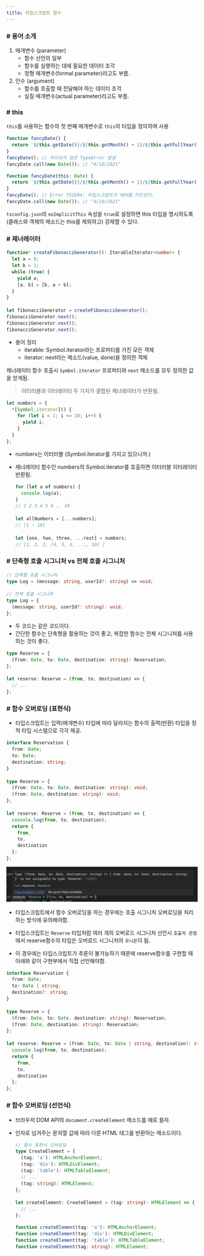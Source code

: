 ```yaml
---
title: 타입스크립트 함수
---
```


### \# 용어 소개

1. 매개변수 (parameter)
   - 함수 선언의 일부
   - 함수를 실행하는 데에 필요한 데이터 조각
   - 정형 매개변수(formal parameter)라고도 부름.
2. 인수 (argument)
   - 함수를 호출할 때 전달해야 하는 데이터 조걱
   - 실질 매개변수(actual parameter)라고도 부름.

### \# this

`this`를 사용하는 함수의 첫 번째 매개변수로 `this`의 타입을 정의하여 사용

```js
function fancyDate() {
  return `${this.getDate()}/${this.getMonth() + 1}/${this.getFullYear()}`;
}
fancyDate(); // 처리되지 않은 TypeError 발생
fancyDate.call(new Date()); // "4/10/2021"
```

```ts
function fancyDate(this: Date) {
  return `${this.getDate()}/${this.getMonth() + 1}/${this.getFullYear()}`;
}
fancyDate(); // Error TS2684: 타입스크립트가 에러를 터뜨린다.
fancyDate.call(new Date()); // "4/10/2021"
```

`tsconfig.json`의 `noImplicitThis` 속성을 `true`로 설정하면 this 타입을 명시하도록 (클래스와 객체의 메소드는 this를 제외하고) 강제할 수 있다.

### \# 제너레이터

```ts
function* createFibonacciGenerator(): IterableIterator<number> {
  let a = 0;
  let b = 1;
  while (true) {
    yield a;
    [a, b] = [b, a + b];
  }
}

let fibonacciGenerator = createFibonacciGenerator();
fibonacciGenerator.next();
fibonacciGenerator.next();
fibonacciGenerator.next();
```

- 용어 정리
  - iterable: Symbol.iterator라는 프로퍼티를 가진 모든 객체
  - iterator: next라는 메소드(value, done)을 정의한 객체

제너레이터 함수 호출시 `Symbol.iterator` 프로퍼티와 `next` 메소드를 모두 정의한 값을 얻게됨.

> 이터러블과 이터레이터 두 가지가 결합된 제너레이터가 반환됨.

```ts
let numbers = {
  *[Symbol.iterator]() {
    for (let i = 1; i <= 10; i++) {
      yield i;
    }
  }
};
```

- numbers는 이터러블 (Symbol.iterator를 가지고 있으니까.)

- 제너레이터 함수인 numbers의 Symbol.iterator를 호출하면 이터러블 이터레이터 반환됨.

  ```ts
  for (let a of numbers) {
    console.log(a);
  }
  // 1 2 3 4 5 6 .. 10

  let allNumbers = [...numbers];
  // [1 ~ 10]

  let [one, two, three, ...rest] = numbers;
  // [1, 2, 3, [4, 5, 6, ..., 10] ]
  ```

### \# 단축형 호출 시그니처 vs 전체 호출 시그니처

```ts
// 단축형 호출 시그니처
type Log = (message: string, userId?: string) => void;

// 전체 호출 시그니처
type Log = {
  (message: string, userId?: string): void;
};
```

- 두 코드는 같은 코드이다.
- 간단한 함수는 단축형을 활용하는 것이 좋고, 복잡한 함수는 전체 시그니처를 사용하는 것이 좋다.

```ts
type Reserve = {
  (from: Date, to: Date, destination: string): Reservation;
};

let reserve: Reserve = (from, to, destination) => {
  // ...
};
```

### \# 함수 오버로딩 (표현식)

- 타입스크립트는 입력(매개변수) 타입에 따라 달라지는 함수의 출력(반환) 타입을 정적 타입 시스템으로 각각 제공.

```ts
interface Reservation {
  from: Date;
  to: Date;
  destination: string;
}

type Reserve = {
  (from: Date, to: Date, destination: string): void;
  (from: Date, destination: string): void;
};

let reserve: Reserve = (from, to, destination) => {
  console.log(from, to, destination);
  return {
    from,
    to,
    destination
  };
};
```

![타입스크립트 오버로딩 에러](../../static/img/overloading-error.png)

- 타입스크립트에서 함수 오버로딩을 하는 경우에는 호출 시그니처 오버로딩을 처리하는 방식에 유의해야함.

- 타입스크립트는 `Reserve` 타입처럼 여러 개의 오버로드 시그니처 선언시 `호출자 관점`에서 reserve함수의 타입은 오버로드 시그니처의 `유니온`이 됨.
- 이 경우에는 타입스크립트가 추론이 불가능하기 때문에 reserve함수를 구현할 때 아래와 같이 구현부에서 직접 선언해야함.

```ts
interface Reservation {
  from: Date;
  to: Date | string;
  destination?: string;
}

type Reserve = {
  (from: Date, to: Date, destination: string): Reservation;
  (from: Date, destination: string): Reservation;
};

let reserve: Reserve = (from: Date, to: Date | string, destination?: string) => {
  console.log(from, to, destination);
  return {
    from,
    to,
    destination
  };
};
```

### \# 함수 오버로딩 (선언식)

- 브라우저 DOM API의 `document.createElement` 메소드를 예로 들자.

- 인자로 넘겨주는 문자열 값에 따라 다른 HTML 태그를 반환하는 메소드이다.

  ```ts
  // 함수 표현식 오버로딩
  type CreateElement = {
    (tag: 'a'): HTMLAnchorElement;
    (tag: 'div'): HTMLDivElement;
    (tag: 'table'): HTMLTableElement;
    // ...
    (tag: string): HTMLElement;
  };

  let createElement: CreateElement = (tag: string): HTMLElement => {
    // ...
  };
  ```

  ```ts
  function createElement(tag: 'a'): HTMLAnchorElement;
  function createElement(tag: 'div'): HTMLDivElement;
  function createElement(tag: 'table'): HTMLTableElement;
  function createElement(tag: string): HTMLElement;
  ```
